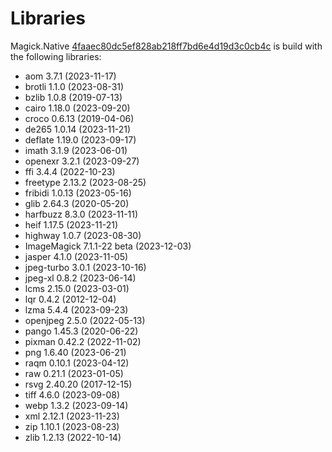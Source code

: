 # Libraries
Magick.Native [4faaec80dc5ef828ab218ff7bd6e4d19d3c0cb4c](https://github.com/dlemstra/Magick.Native/commit/4faaec80dc5ef828ab218ff7bd6e4d19d3c0cb4c) is build with the following libraries:

- aom 3.7.1 (2023-11-17)
- brotli 1.1.0 (2023-08-31)
- bzlib 1.0.8 (2019-07-13)
- cairo 1.18.0 (2023-09-20)
- croco 0.6.13 (2019-04-06)
- de265 1.0.14 (2023-11-21)
- deflate 1.19.0 (2023-09-17)
- imath 3.1.9 (2023-06-01)
- openexr 3.2.1 (2023-09-27)
- ffi 3.4.4 (2022-10-23)
- freetype 2.13.2 (2023-08-25)
- fribidi 1.0.13 (2023-05-16)
- glib 2.64.3 (2020-05-20)
- harfbuzz 8.3.0 (2023-11-11)
- heif 1.17.5 (2023-11-21)
- highway 1.0.7 (2023-08-30)
- ImageMagick 7.1.1-22 beta (2023-12-03)
- jasper 4.1.0 (2023-11-05)
- jpeg-turbo 3.0.1 (2023-10-16)
- jpeg-xl 0.8.2 (2023-06-14)
- lcms 2.15.0 (2023-03-01)
- lqr 0.4.2 (2012-12-04)
- lzma 5.4.4 (2023-09-23)
- openjpeg 2.5.0 (2022-05-13)
- pango 1.45.3 (2020-06-22)
- pixman 0.42.2 (2022-11-02)
- png 1.6.40 (2023-06-21)
- raqm 0.10.1 (2023-04-12)
- raw 0.21.1 (2023-01-05)
- rsvg 2.40.20 (2017-12-15)
- tiff 4.6.0 (2023-09-08)
- webp 1.3.2 (2023-09-14)
- xml 2.12.1 (2023-11-23)
- zip 1.10.1 (2023-08-23)
- zlib 1.2.13 (2022-10-14)
